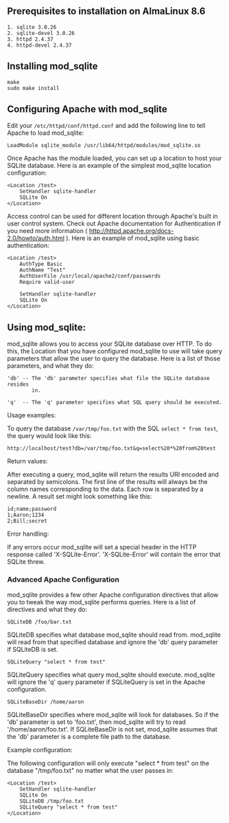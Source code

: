 ## Prerequisites to installation on AlmaLinux 8.6

    1. sqlite 3.0.26
    2. sqlite-devel 3.0.26 
    3. httpd 2.4.37
    4. httpd-devel 2.4.37

## Installing mod_sqlite

    make
    sudo make install

## Configuring Apache with mod_sqlite

Edit your `/etc/httpd/conf/httpd.conf` and add the following line to tell Apache to load mod_sqlite:

    LoadModule sqlite_module /usr/lib64/httpd/modules/mod_sqlite.so

Once Apache has the module loaded, you can set up a location to host your
SQLite database.  Here is an example of the simplest mod_sqlite location
configuration:

    <Location /test>
        SetHandler sqlite-handler
        SQLite On
    </Location>

Access control can be used for different location through Apache's built in
user control system.  Check out Apache documentation for Authentication if you
need more information ( http://httpd.apache.org/docs-2.0/howto/auth.html ).
Here is an example of mod_sqlite using basic authentication:

    <Location /test>
        AuthType Basic
        AuthName "Test"
        AuthUserFile /usr/local/apache2/conf/passwords
        Require valid-user

        SetHandler sqlite-handler
        SQLite On
    </Location>

## Using mod_sqlite:

mod_sqlite allows you to access your SQLite database over HTTP.  To do this,
the Location that you have configured mod_sqlite to use will take query
parameters that allow the user to query the database.  Here is a list of those
parameters, and what they do:

    'db' -- The 'db' parameter specifies what file the SQLite database resides
            in.

    'q'  -- The 'q' parameter specifies what SQL query should be executed.

Usage examples:

To query the database `/var/tmp/foo.txt` with the SQL `select * from test`, the
query would look like this:

    http://localhost/test?db=/var/tmp/foo.txt&q=select%20*%20from%20test

Return values:

After executing a query, mod_sqlite will return the results URI encoded and
separated by semicolons.  The first line of the results will always be the
column names corresponding to the data.  Each row is separated by a newline.
A result set might look something like this:

    id;name;password
    1;Aaron;1234
    2;Bill;secret

Error handling:

If any errors occur mod_sqlite will set a special header in the HTTP response
called 'X-SQLite-Error'.  'X-SQLite-Error' will contain the error that SQLite
threw.

### Advanced Apache Configuration

mod_sqlite provides a few other Apache configuration directives that allow you
to tweak the way mod_sqlite performs queries.  Here is a list of directives
and what they do:

    SQLiteDB /foo/bar.txt

SQLiteDB specifies what database mod_sqlite should read from.  mod_sqlite will
read from that specified database and ignore the 'db' query parameter if
SQLiteDB is set.

    SQLiteQuery "select * from test"

SQLiteQuery specifies what query mod_sqlite should execute.  mod_sqlite will
ignore the 'q' query parameter if SQLiteQuery is set in the Apache
configuration.

    SQLiteBaseDir /home/aaron

SQLiteBaseDir specifies where mod_sqlite will look for databases.  So if the
'db' parameter is set to 'foo.txt', then mod_sqlite will try to read
'/home/aaron/foo.txt'.  If SQLiteBaseDir is not set, mod_sqlite assumes that the
'db' parameter is a complete file path to the database.

Example configuration:

The following configuration will only execute "select * from test" on the
database "/tmp/foo.txt" no matter what the user passes in:

    <Location /test>
        SetHandler sqlite-handler
        SQLite On
        SQLiteDB /tmp/foo.txt
        SQLiteQuery "select * from test"
    </Location>
